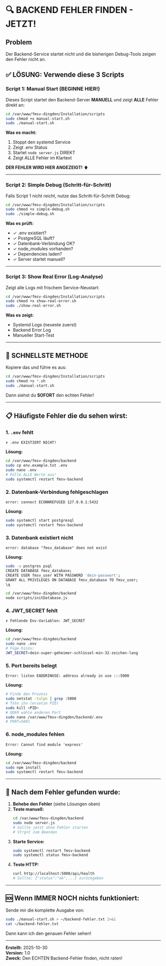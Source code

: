 # 🔍 BACKEND FEHLER FINDEN - JETZT!

## Problem
Der Backend-Service startet nicht und die bisherigen Debug-Tools zeigen den Fehler nicht an.

## ✅ LÖSUNG: Verwende diese 3 Scripts

### Script 1: Manual Start (BEGINNE HIER!)

Dieses Script startet den Backend-Server **MANUELL** und zeigt **ALLE** Fehler direkt an:

```bash
cd /var/www/fmsv-dingden/Installation/scripts
sudo chmod +x manual-start.sh
sudo ./manual-start.sh
```

**Was es macht:**
1. Stoppt den systemd Service
2. Zeigt .env Status
3. Startet `node server.js` DIREKT
4. Zeigt ALLE Fehler im Klartext

**DER FEHLER WIRD HIER ANGEZEIGT!** ⬆️

---

### Script 2: Simple Debug (Schritt-für-Schritt)

Falls Script 1 nicht reicht, nutze das Schritt-für-Schritt Debug:

```bash
cd /var/www/fmsv-dingden/Installation/scripts
sudo chmod +x simple-debug.sh
sudo ./simple-debug.sh
```

**Was es prüft:**
- ✓ .env existiert?
- ✓ PostgreSQL läuft?
- ✓ Datenbank-Verbindung OK?
- ✓ node_modules vorhanden?
- ✓ Dependencies laden?
- ✓ Server startet manuell?

---

### Script 3: Show Real Error (Log-Analyse)

Zeigt alle Logs mit frischem Service-Neustart:

```bash
cd /var/www/fmsv-dingden/Installation/scripts
sudo chmod +x show-real-error.sh
sudo ./show-real-error.sh
```

**Was es zeigt:**
- Systemd Logs (neueste zuerst)
- Backend Error Log
- Manueller Start-Test

---

## 🎯 SCHNELLSTE METHODE

Kopiere das und führe es aus:

```bash
cd /var/www/fmsv-dingden/Installation/scripts
sudo chmod +x *.sh
sudo ./manual-start.sh
```

Dann siehst du **SOFORT** den echten Fehler!

---

## 📋 Häufigste Fehler die du sehen wirst:

### 1. `.env` fehlt
```
✗ .env EXISTIERT NICHT!
```

**Lösung:**
```bash
cd /var/www/fmsv-dingden/backend
sudo cp env.example.txt .env
sudo nano .env
# Fülle ALLE Werte aus!
sudo systemctl restart fmsv-backend
```

### 2. Datenbank-Verbindung fehlgeschlagen
```
error: connect ECONNREFUSED 127.0.0.1:5432
```

**Lösung:**
```bash
sudo systemctl start postgresql
sudo systemctl restart fmsv-backend
```

### 3. Datenbank existiert nicht
```
error: database "fmsv_database" does not exist
```

**Lösung:**
```bash
sudo -u postgres psql
CREATE DATABASE fmsv_database;
CREATE USER fmsv_user WITH PASSWORD 'dein-passwort';
GRANT ALL PRIVILEGES ON DATABASE fmsv_database TO fmsv_user;
\q

cd /var/www/fmsv-dingden/backend
node scripts/initDatabase.js
```

### 4. JWT_SECRET fehlt
```
✗ Fehlende Env-Variablen: JWT_SECRET
```

**Lösung:**
```bash
cd /var/www/fmsv-dingden/backend
sudo nano .env
# Füge hinzu:
JWT_SECRET=dein-super-geheimer-schlüssel-min-32-zeichen-lang
```

### 5. Port bereits belegt
```
Error: listen EADDRINUSE: address already in use :::5000
```

**Lösung:**
```bash
# Finde den Prozess
sudo netstat -tulpn | grep :5000
# Töte ihn (ersetze PID)
sudo kill <PID>
# ODER wähle anderen Port
sudo nano /var/www/fmsv-dingden/backend/.env
# PORT=5001
```

### 6. node_modules fehlen
```
Error: Cannot find module 'express'
```

**Lösung:**
```bash
cd /var/www/fmsv-dingden/backend
sudo npm install
sudo systemctl restart fmsv-backend
```

---

## 📝 Nach dem Fehler gefunden wurde:

1. **Behebe den Fehler** (siehe Lösungen oben)
2. **Teste manuell:**
   ```bash
   cd /var/www/fmsv-dingden/backend
   sudo node server.js
   # Sollte jetzt ohne Fehler starten
   # Strg+C zum Beenden
   ```
3. **Starte Service:**
   ```bash
   sudo systemctl restart fmsv-backend
   sudo systemctl status fmsv-backend
   ```
4. **Teste HTTP:**
   ```bash
   curl http://localhost:5000/api/health
   # Sollte: {"status":"ok",...} zurückgeben
   ```

---

## 🆘 Wenn IMMER NOCH nichts funktioniert:

Sende mir die komplette Ausgabe von:

```bash
sudo ./manual-start.sh > ~/backend-fehler.txt 2>&1
cat ~/backend-fehler.txt
```

Dann kann ich den genauen Fehler sehen!

---

**Erstellt:** 2025-10-30  
**Version:** 1.0  
**Zweck:** Den ECHTEN Backend-Fehler finden, nicht raten!
